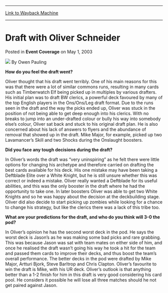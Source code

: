 
---
[Link to Wayback Machine](https://web.archive.org/web/20171031011711/https://magic.wizards.com/en/articles/archive/event-coverage/draft-oliver-schneider-2003-05-01)

[_metadata_:author]:- "Owen Pauling"
[_metadata_:description]:- "How do you feel the draft went?"
[_metadata_:generator]:- "Drupal 7 (http://drupal.org)"
[_metadata_:node]:- "768786"
[_metadata_:publish_date]:- "2003-05-01"
[_metadata_:source]:- "div-main-content"
[_metadata_:title]:- "Draft with Oliver Schneider"
[_metadata_:wayback_capture_timestamp]:- "2017-10-31 01:17:11"
[_metadata_:wayback_raw_url]:- "https://web.archive.org/web/20171031011711id_/https://magic.wizards.com/en/articles/archive/event-coverage/draft-oliver-schneider-2003-05-01"
[_metadata_:wayback_url]:- "https://magic.wizards.com/en/articles/archive/event-coverage/draft-oliver-schneider-2003-05-01"
---


Draft with Oliver Schneider
===========================



 Posted in **Event Coverage**
 on May 1, 2003 






![](https://media.magic.wizards.com/styles/auth_small/public/generic-avatar-150_573.png)
By Owen Pauling











**How do you feel the draft went?**

Oliver thought that his draft went terribly. One of his main reasons for this was that there were a lot of similar commons runs, resulting in many cards such as Timberwatch Elf being picked up in multiples by various drafters. His initial plan was to draft BW clerics, a powerful deck favoured by many of the top English players in the Ons/Ons/Leg draft format. Due to the runs seen in the draft and the way the picks ended up, Oliver was stuck in the position of not being able to get deep enough into his clerics. With no breaks to jump into an under-drafted colour or bully his way into somebody else’s colour, Oliver sat back and stuck to his original draft plan. He is also concerned about his lack of answers to flyers and the abundance of removal that showed up in the draft. Mike Major, for example, picked up two Lavamancer’s Skill and two Shocks during the Onslaught boosters. 

**Did you face any tough decisions during the draft?**

In Oliver’s words the draft was “very uninspiring” as he felt there were little options for changing his archetype and therefore carried on drafting the best cards available for his deck. His one mistake may have been taking a Deftblade Elite over a White Knight, but he is still unsure whether this was correct or indeed a mistake. Oliver really wanted a Deftblade for its useful abilities, and this was the only booster in the draft where he had the opportunity to take one. In later boosters Oliver was able to get two White Knights and so he was happy about the decision at the deckbuilding stage. Oliver did also decide to start picking up zombies while looking for a chance to change his strategy, but like the clerics there was a lack of this tribe too. 

**What are your predictions for the draft, and who do you think will 3-0 the pod?**

In Oliver’s opinion he has the second worst deck in the pod. He says the worst deck is Jason’s as he was making some bad picks and rare grabbing. This was because Jason was sat with team mates on either side of him, and once he realised the draft wasn’t going his way he took a hit for the team and passed them cards to improve their decks, and thus boost the team’s overall performance. The better decks in the pod were drafted by Mike Major, Artturi Bjork, Steve Barltrop and Chris Clapton. Oliver’s favourite to win the draft is Mike, with his UR deck. Oliver’s outlook is that anything better than a 1-2 finish for him in this draft is very good considering his card pool. He considers it possible he will lose all three matches should he not get paired against Jason.







